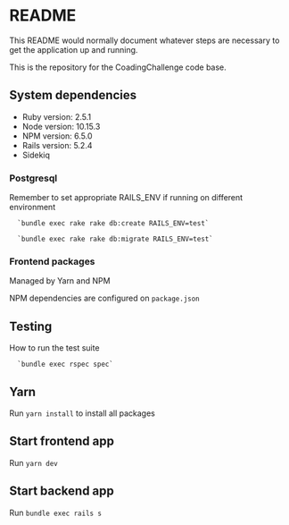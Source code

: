 # README

This README would normally document whatever steps are necessary to get the
application up and running.

This is the repository for the CoadingChallenge code base.

## System dependencies

* Ruby version: 2.5.1
* Node version: 10.15.3
* NPM version: 6.5.0
* Rails version: 5.2.4
* Sidekiq 

### Postgresql

Remember to set appropriate RAILS_ENV if running on different environment

      `bundle exec rake rake db:create RAILS_ENV=test`

      `bundle exec rake rake db:migrate RAILS_ENV=test`


### Frontend packages

Managed by Yarn and NPM

NPM dependencies are configured on `package.json`

## Testing

How to run the test suite

      `bundle exec rspec spec`

## Yarn

Run `yarn install` to install all packages
  
## Start frontend app

Run `yarn dev` 

## Start backend app

Run `bundle exec rails s` 
